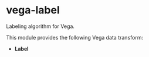 # vega-label

Labeling algorithm for Vega.

This module provides the following Vega data transform:

- **Label**